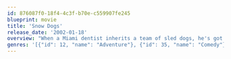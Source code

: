 ```yaml
---
id: 876087f0-18f4-4c3f-b70e-c559907fe245
blueprint: movie
title: 'Snow Dogs'
release_date: '2002-01-18'
overview: "When a Miami dentist inherits a team of sled dogs, he's got to learn the trade or lose his pack to a crusty mountain man."
genres: '[{"id": 12, "name": "Adventure"}, {"id": 35, "name": "Comedy"}, {"id": 10751, "name": "Family"}]'
---
```

